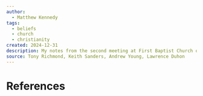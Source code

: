 ```yaml
---
author:
  - Matthew Kennedy
tags:
  - beliefs
  - church
  - christianity
created: 2024-12-31
description: My notes from the second meeting at First Baptist Church of Keller for prospective members, which is also the second-last step for the members before they walk up on Celebration Sunday after being voted in.
source: Tony Richmond, Keith Sanders, Andrew Young, Lawrence Duhon
---
```






# References